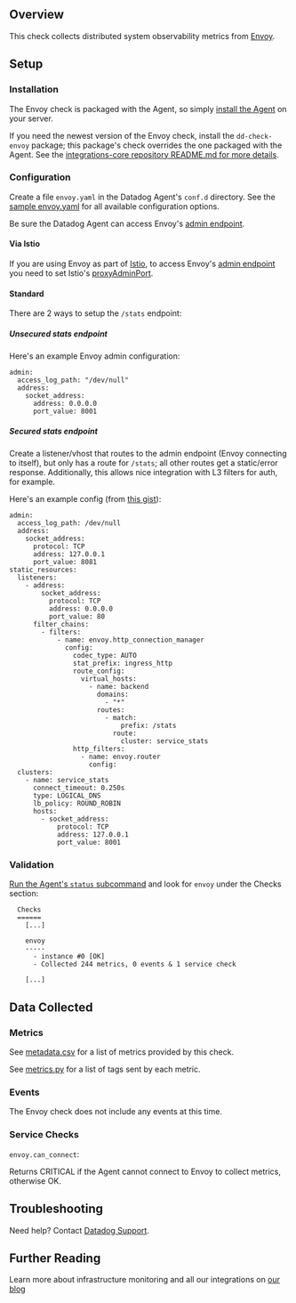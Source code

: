 ## Overview

This check collects distributed system observability metrics from [Envoy](https://www.envoyproxy.io).

## Setup

### Installation

The Envoy check is packaged with the Agent, so simply [install the Agent](https://app.datadoghq.com/account/settings#agent) on your server.

If you need the newest version of the Envoy check, install the `dd-check-envoy` package; this package's check overrides the one packaged with the Agent. See the [integrations-core repository README.md for more details](https://docs.datadoghq.com/agent/faq/install-core-extra/).

### Configuration

Create a file `envoy.yaml` in the Datadog Agent's `conf.d` directory. See the [sample envoy.yaml](https://github.com/DataDog/integrations-core/blob/master/envoy/conf.yaml.example) for all available configuration options.

Be sure the Datadog Agent can access Envoy's [admin endpoint](https://www.envoyproxy.io/docs/envoy/latest/operations/admin).

#### Via Istio

If you are using Envoy as part of [Istio](https://istio.io), to access Envoy's [admin endpoint](https://www.envoyproxy.io/docs/envoy/latest/operations/admin) you need to set Istio's [proxyAdminPort](https://istio.io/docs/reference/config/istio.mesh.v1alpha1.html#ProxyConfig).

#### Standard

There are 2 ways to setup the `/stats` endpoint:

##### Unsecured stats endpoint

Here's an example Envoy admin configuration:

```
admin:
  access_log_path: "/dev/null"
  address:
    socket_address:
      address: 0.0.0.0
      port_value: 8001
```

##### Secured stats endpoint

Create a listener/vhost that routes to the admin endpoint (Envoy connecting to itself), but only has a route for `/stats`; all other routes get a static/error response. Additionally, this allows nice integration with L3 filters for auth, for example.

Here's an example config (from [this gist](https://gist.github.com/ofek/6051508cd0dfa98fc6c13153b647c6f8)):

```
admin:
  access_log_path: /dev/null
  address:
    socket_address:
      protocol: TCP
      address: 127.0.0.1
      port_value: 8081
static_resources:
  listeners:
    - address:
        socket_address:
          protocol: TCP
          address: 0.0.0.0
          port_value: 80
      filter_chains:
        - filters:
            - name: envoy.http_connection_manager
              config:
                codec_type: AUTO
                stat_prefix: ingress_http
                route_config:
                  virtual_hosts:
                    - name: backend
                      domains:
                        - "*"
                      routes:
                        - match:
                            prefix: /stats
                          route:
                            cluster: service_stats
                http_filters:
                  - name: envoy.router
                    config:
  clusters:
    - name: service_stats
      connect_timeout: 0.250s
      type: LOGICAL_DNS
      lb_policy: ROUND_ROBIN
      hosts:
        - socket_address:
            protocol: TCP
            address: 127.0.0.1
            port_value: 8001
```

### Validation

[Run the Agent's `status` subcommand](https://docs.datadoghq.com/agent/faq/agent-commands/#agent-status-and-information) and look for `envoy` under the Checks section:

```
  Checks
  ======
    [...]

    envoy
    -----
      - instance #0 [OK]
      - Collected 244 metrics, 0 events & 1 service check

    [...]
```

## Data Collected

### Metrics

See [metadata.csv](https://github.com/DataDog/integrations-core/blob/master/envoy/metadata.csv) for a list of metrics provided by this check.

See [metrics.py](https://github.com/DataDog/integrations-core/blob/master/envoy/datadog_checks/envoy/metrics.py) for a list of tags sent by each metric.

### Events

The Envoy check does not include any events at this time.

### Service Checks

`envoy.can_connect`:

Returns CRITICAL if the Agent cannot connect to Envoy to collect metrics, otherwise OK.

## Troubleshooting

Need help? Contact [Datadog Support](http://docs.datadoghq.com/help/).

## Further Reading
Learn more about infrastructure monitoring and all our integrations on [our blog](https://www.datadoghq.com/blog/)
